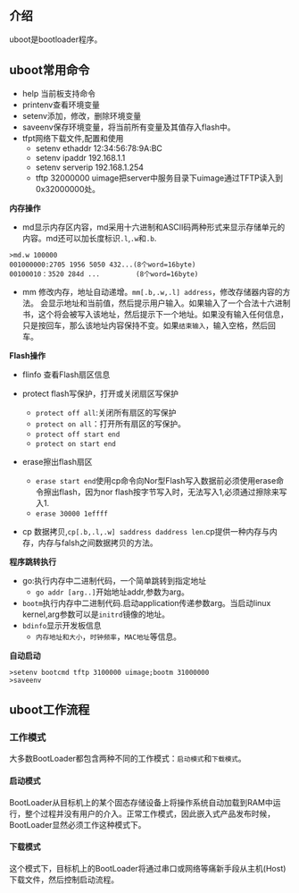 ## 介绍
uboot是bootloader程序。

## uboot常用命令

* help 当前板支持命令
* printenv查看环境变量
* setenv添加，修改，删除环境变量
* saveenv保存环境变量，将当前所有变量及其值存入flash中。
* tfpt网络下载文件,配置和使用
	* setenv ethaddr 12:34:56:78:9A:BC
	* setenv ipaddr 192.168.1.1
	* setenv serverip 192.168.1.254
	* tftp 32000000 uimage把server中服务目录下uimage通过TFTP读入到0x32000000处。

**内存操作**
* md显示内存区内容，md采用十六进制和ASCII码两种形式来显示存储单元的内容。md还可以加长度标识`.l`,`.w`和`.b`.
```
>md.w 100000
001000000:2705 1956 5050 432...(8个word=16byte)
00100010：3520 284d ...         (8个word=16byte)
```
* mm 修改内存，地址自动递增。`mm[.b,.w,.l] address`，修改存储器内容的方法。 会显示地址和当前值，然后提示用户输入。如果输入了一个合法十六进制书，这个将会被写入该地址，然后提示下一个地址。如果没有输入任何信息，只是按回车，那么该地址内容保持不变。如果`结束输入`，输入空格，然后回车。

**Flash操作**
* flinfo 查看Flash扇区信息
* protect flash写保护，打开或关闭扇区写保护
	* `protect off all`:关闭所有扇区的写保护
	* `protect on all`：打开所有扇区的写保护。
	*  `protect off start end`
	*  `protect on start end`
	
* erase擦出flash扇区
	* `erase start end`使用cp命令向Nor型Flash写入数据前必须使用erase命令擦出flash，因为nor flash按字节写入时，无法写入1,必须通过擦除来写入1.
	* `erase 30000 1effff`
* cp 数据拷贝,`cp[.b,.l,.w] saddress daddress len`.cp提供一种内存与内存，内存与falsh之间数据拷贝的方法。

**程序跳转执行**
* go:执行内存中二进制代码，一个简单跳转到指定地址
	* `go addr [arg..]`开始地址addr,参数为arg。
* `bootm`执行内存中二进制代码.启动application传递参数arg。当启动linux kernel,arg参数可以是`initrd`镜像的地址。
* `bdinfo`显示开发板信息
	* `内存地址和大小`，`时钟频率`，`MAC地址`等信息。

**自动启动**
```
>setenv bootcmd tftp 3100000 uimage;bootm 31000000 
>saveenv
```

## uboot工作流程
### 工作模式
大多数BootLoader都包含两种不同的工作模式：`启动模式`和`下载模式`。

#### 启动模式
BootLoader从目标机上的某个固态存储设备上将操作系统自动加载到RAM中运行，整个过程并没有用户的介入。正常工作模式，因此嵌入式产品发布时候，BootLoader显然必须工作这种模式下。

#### 下载模式
这个模式下，目标机上的BootLoader将通过串口或网络等痛新手段从主机(Host)下载文件，然后控制启动流程。

